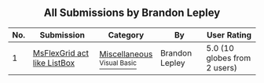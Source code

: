 ﻿<div align="center">

## All Submissions by Brandon Lepley

</div>

No.  | Submission | Category | By   | User Rating
---- | ---------- | -------- | ---- | -----------
1 | [MsFlexGrid act like ListBox<br />](https://github.com/Planet-Source-Code/brandon-lepley-msflexgrid-act-like-listbox__1-29747) | [Miscellaneous<br /><sup>Visual Basic</sup>](../ByCategory/miscellaneous__1-1.md) | Brandon Lepley | 5.0 (10 globes from 2 users)
